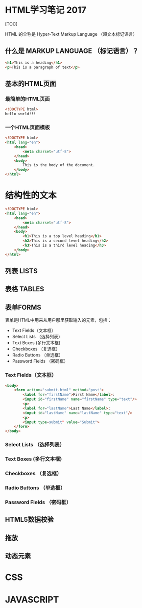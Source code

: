 # HTML学习笔记 2017

[TOC]

HTML 的全称是 Hyper-Text Markup Language （超文本标记语言）

## 什么是 MARKUP LANGUAGE （标记语言）？

``` HTML
<h1>This is a heading</h1>
<p>This is a paragraph of text</p>
```
## 基本的HTML页面

### 最简单的HTML页面

``` html
<!DOCTYPE html>
hello world!!!
```
### 一个HTML页面模板

``` html
<!DOCTYPE html>
<html lang="en">
    <head>
        <meta charset="utf-8">
    </head>
    <body>
        This is the body of the document.
    </body>
</html>
```

# 结构性的文本

``` html
<!DOCTYPE html>
<html lang="en">
    <head>
        <meta charset="utf-8">
    </head>
    <body>
        <h1>This is a top level heading</h1>
        <h2>This is a second level heading</h2>
        <h3>This is a third level heading</h3>
    </body>
</html>
```

## 列表 LISTS

## 表格 TABLES

## 表单FORMS

表单是HTML中用来从用户那里获取输入的元素，包括：
* Text Fields（文本框）
* Select Lists （选择列表）
* Text Boxes (多行文本框)
* Checkboxes （复选框）
* Radio Buttons （单选框）
* Password Fields （密码框）

### Text Fields（文本框）

``` HTML
<body>
    <form action="submit.html" method="post">
        <label for="firstName">First Name</label>:
        <input id="firstName" name="firstName" type="text"/>
        <p>
        <label for="lastName">Last Name</label>:
        <input id="lastName" name="lastName" type="text"/>
        <p>
        <input type=submit" value="Submit">
    </form>
</body>
```

### Select Lists （选择列表）
### Text Boxes (多行文本框)
### Checkboxes （复选框）
### Radio Buttons （单选框）
### Password Fields （密码框）

## HTML5数据校验

## 拖放

## 动态元素

# CSS

# JAVASCRIPT

